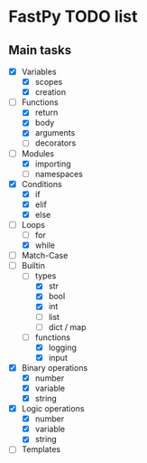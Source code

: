 # FastPy TODO list

## Main tasks

- [x] Variables
    - [x] scopes
    - [x] creation
- [ ] Functions
    - [x] return
    - [x] body
    - [x] arguments
    - [ ] decorators
- [ ] Modules
    - [x] importing
    - [ ] namespaces
- [x] Conditions
    - [x] if
    - [x] elif
    - [x] else
- [ ] Loops
    - [ ] for
    - [x] while
- [ ] Match-Case
- [ ] Builtin
    - [ ] types
        - [x] str
        - [x] bool
        - [x] int
        - [ ] list
        - [ ] dict / map
    - [ ] functions
        - [x] logging
        - [x] input
- [x] Binary operations
    - [x] number
    - [x] variable
    - [x] string
- [x] Logic operations
    - [x] number
    - [x] variable
    - [x] string
- [ ] Templates